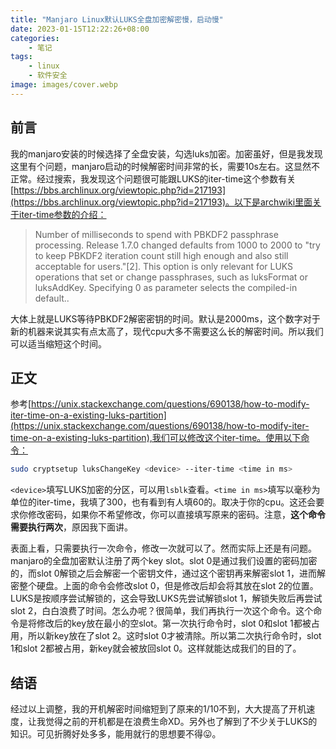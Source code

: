 ```yaml
---
title: "Manjaro Linux默认LUKS全盘加密解密慢，启动慢"
date: 2023-01-15T12:22:26+08:00
categories: 
    - 笔记
tags:
    - linux
    - 软件安全
image: images/cover.webp
---
```

## 前言
我的manjaro安装的时候选择了全盘安装，勾选luks加密。加密虽好，但是我发现这里有个问题，manjaro启动的时候解密时间非常的长，需要10s左右。这显然不正常。经过搜索，我发现这个问题很可能跟LUKS的iter-time这个参数有关[https://bbs.archlinux.org/viewtopic.php?id=217193](https://bbs.archlinux.org/viewtopic.php?id=217193)。以下是archwiki里面关于iter-time参数的介绍：
>Number of milliseconds to spend with PBKDF2 passphrase processing. Release 1.7.0 changed defaults from 1000 to 2000 to "try to keep PBKDF2 iteration count still high enough and also still acceptable for users."[2]. This option is only relevant for LUKS operations that set or change passphrases, such as luksFormat or luksAddKey. Specifying 0 as parameter selects the compiled-in default.. 

大体上就是LUKS等待PBKDF2解密密钥的时间。默认是2000ms，这个数字对于新的机器来说其实有点太高了，现代cpu大多不需要这么长的解密时间。所以我们可以适当缩短这个时间。

## 正文
参考[https://unix.stackexchange.com/questions/690138/how-to-modify-iter-time-on-a-existing-luks-partition](https://unix.stackexchange.com/questions/690138/how-to-modify-iter-time-on-a-existing-luks-partition),我们可以修改这个iter-time。使用以下命令：
```bash
sudo cryptsetup luksChangeKey <device> --iter-time <time in ms>
```
`<device>`填写LUKS加密的分区，可以用`lsblk`查看。`<time in ms>`填写以毫秒为单位的iter-time，我填了300，也有看到有人填60的。取决于你的cpu。这还会要求你修改密码，如果你不希望修改，你可以直接填写原来的密码。注意，**这个命令需要执行两次**，原因我下面讲。

表面上看，只需要执行一次命令，修改一次就可以了。然而实际上还是有问题。manjaro的全盘加密默认注册了两个key slot。slot 0是通过我们设置的密码加密的，而slot 0解锁之后会解密一个密钥文件，通过这个密钥再来解密slot 1，进而解密整个硬盘。上面的命令会修改slot 0，但是修改后却会将其放在slot 2的位置。LUKS是按顺序尝试解锁的，这会导致LUKS先尝试解锁slot 1，解锁失败后再尝试slot 2，白白浪费了时间。怎么办呢？很简单，我们再执行一次这个命令。这个命令是将修改后的key放在最小的空slot。第一次执行命令时，slot 0和slot 1都被占用，所以新key放在了slot 2。这时slot 0才被清除。所以第二次执行命令时，slot 1和slot 2都被占用，新key就会被放回slot 0。这样就能达成我们的目的了。

## 结语
经过以上调整，我的开机解密时间缩短到了原来的1/10不到，大大提高了开机速度，让我觉得之前的开机都是在浪费生命XD。另外也了解到了不少关于LUKS的知识。可见折腾好处多多，能用就行的思想要不得😛。